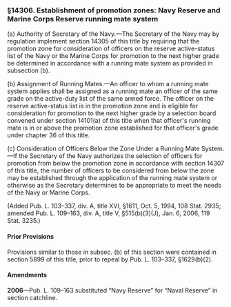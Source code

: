 ### §14306. Establishment of promotion zones: Navy Reserve and Marine Corps Reserve running mate system ###

(a) Authority of Secretary of the Navy.—The Secretary of the Navy may by regulation implement section 14305 of this title by requiring that the promotion zone for consideration of officers on the reserve active-status list of the Navy or the Marine Corps for promotion to the next higher grade be determined in accordance with a running mate system as provided in subsection (b).

(b) Assignment of Running Mates.—An officer to whom a running mate system applies shall be assigned as a running mate an officer of the same grade on the active-duty list of the same armed force. The officer on the reserve active-status list is in the promotion zone and is eligible for consideration for promotion to the next higher grade by a selection board convened under section 14101(a) of this title when that officer's running mate is in or above the promotion zone established for that officer's grade under chapter 36 of this title.

(c) Consideration of Officers Below the Zone Under a Running Mate System.—If the Secretary of the Navy authorizes the selection of officers for promotion from below the promotion zone in accordance with section 14307 of this title, the number of officers to be considered from below the zone may be established through the application of the running mate system or otherwise as the Secretary determines to be appropriate to meet the needs of the Navy or Marine Corps.

(Added Pub. L. 103–337, div. A, title XVI, §1611, Oct. 5, 1994, 108 Stat. 2935; amended Pub. L. 109–163, div. A, title V, §515(b)(3)(J), Jan. 6, 2006, 119 Stat. 3235.)

#### Prior Provisions ####

Provisions similar to those in subsec. (b) of this section were contained in section 5899 of this title, prior to repeal by Pub. L. 103–337, §1629(b)(2).

#### Amendments ####

**2006**—Pub. L. 109–163 substituted “Navy Reserve” for “Naval Reserve” in section catchline.